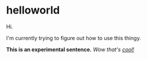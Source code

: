 # helloworld

Hi.

I'm currently trying to figure out how to use this thingy.

**This is an experimental sentence.**
 *Wow that's [cool!](https://rpg.rem.uz/)*
 
